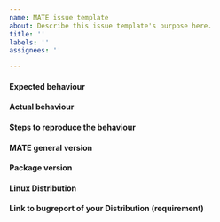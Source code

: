 ```yaml
---
name: MATE issue template
about: Describe this issue template's purpose here.
title: ''
labels: ''
assignees: ''

---
```


#### Expected behaviour


#### Actual behaviour


#### Steps to reproduce the behaviour


#### MATE general version


#### Package version


#### Linux Distribution


#### Link to bugreport of your Distribution (requirement)
